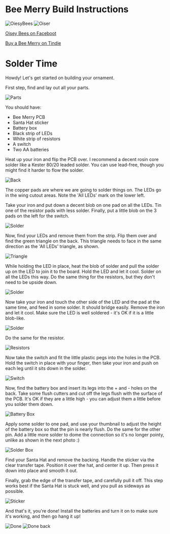 # Bee Merry Build Instructions

![OiesyBees](images/OiseyBeesLogo.png) ![Oiser](images/Oiser.jpg)

[Oisey Bees on Faceboot](https://www.facebook.com/oiseybees/)

[Buy a Bee Merry on Tindie](https://www.tindie.com/products/hamster/bee-merry-christmas-ornament/)

# Solder Time

Howdy!  Let's get started on building your ornament.

First step, find and lay out all your parts.

![Parts](images/IMG_20181218_225053.jpg)

You should have:

* Bee Merry PCB
* Santa Hat sticker
* Battery box
* Black strip of LEDs
* White strip of resistors
* A switch
* Two AA batteries

Heat up your iron and flip the PCB over.  I recommend a decent rosin core solder like a Kester 80/20 leaded solder.  You can use lead-free, though you might find it harder to flow the solder.

![Back](images/IMG_20181218_225105.jpg)

The copper pads are where we are going to solder things on.  The LEDs go in the wing cutout areas.  Note the 'All LEDs' mark on the lower left.

Take your iron and put down a decent blob on one pad on all the LEDs.  Tin one of the resistor pads with less solder.  Finally, put a little blob on the 3 pads on the left for the switch.

![Solder](images/IMG_20181218_225157.jpg)

Now, find your LEDs and remove them from the strip.  Flip them over and find the green triangle on the back.  This triangle needs to face in the same direction as the 'All LEDs' triangle, as shown.

![Triangle](images/IMG_20181218_225256.jpg)

While holding the LED in place, heat the blob of solder and pull the solder up on the LED to join it to the board.  Hold the LED and let it cool.  Solder on all the LEDs this way.  Do the same thing for the resistors, but they don't need to be upside down.

![Solder](images/IMG_20181218_225323.jpg)

Now take your iron and touch the other side of the LED and the pad at the same time, and feed in some solder.  It should bridge easily.  Remove the iron and let it cool.  Make sure the LED is well soldered - it's OK if it is a little blob-like.

![Solder](images/IMG_20181218_225625.jpg)

Do the same for the resistor.

![Resistors](images/IMG_20181218_225749.jpg)

Now take the switch and fit the little plastic pegs into the holes in the PCB.  Hold the switch in place with your finger, then take your iron and push on each leg until it sits down in the solder.

![Switch](images/IMG_20181218_225827.jpg)

Now, find the battery box and insert its legs into the + and - holes on the back.  Take some flush cutters and cut off the legs flush with the surface of the PCB.  It's OK if they are a little high - you can adjust them a little before you solder them down.

![Battery Box](images/IMG_20181218_225911.jpg)

Apply some solder to one pad, and use your thumbnail to adjust the height of the battery box so that the pin is nearly flush.  Do the same for the other pin.  Add a little more solder to dome the connection so it's no longer pointy, unlike as shown in the next photo :)

![Solder Box](images/IMG_20181218_230007.jpg)

Find your Santa Hat and remove the backing.  Handle the sticker via the clear transfer tape.  Position it over the hat, and center it up.  Then press it down into place and smooth it out.

Finally, grab the edge of the transfer tape, and carefully pull it off.  This step works best if the Santa Hat is stuck well, and you pull as sideways as possible.

![Sticker](images/IMG_20181218_230118.jpg)

And that's it, you're done!  Install the batteries and turn it on to make sure it's working, and then go hang it up!

![Done](images/IMG_20181218_230136.jpg)
![Done back](images/IMG_20181218_230143.jpg)

